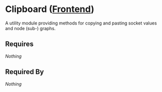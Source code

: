 # Clipboard ([Frontend](../../frontend.md))

A utility module providing methods for copying and pasting socket values and node (sub-) graphs.

## Requires

*Nothing*

## Required By

*Nothing*
